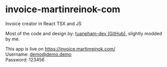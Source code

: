 # invoice-martinreinok-com
Invoice creator in React TSX and JS

Most of the code and design by: [tuanpham-dev (GitHub)](https://github.com/tuanpham-dev), slightly modded by me.

This app is live on https://invoice.martinreinok.com/  
Username: demo@demo.demo  
Password: 123456  
